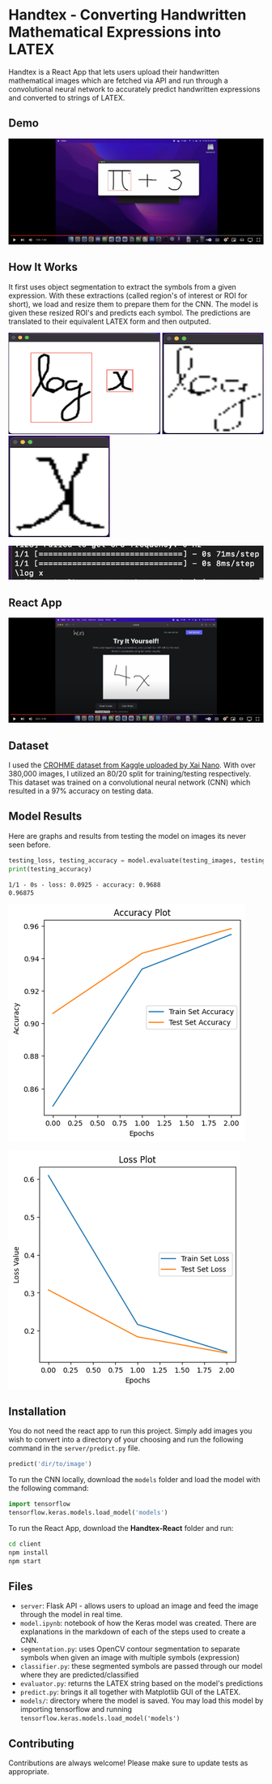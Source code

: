 # Handtex - Converting Handwritten Mathematical Expressions into LATEX

Handtex is a React App that lets users upload their handwritten mathematical images which are fetched via API and run through a convolutional neural network to accurately predict handwritten expressions and converted to strings of LATEX.

## Demo

<div align="center">
  <a href="https://youtu.be/9XZL0-v2ImU"><img src="readme_images/demo.png"></a>
</div>

## How It Works

It first uses object segmentation to extract the symbols from a given expression. With these extractions (called region's of interest or ROI for short), we load and resize them to prepare them for the CNN. The model is given these resized ROI's and predicts each symbol. The predictions are translated to their equivalent LATEX form and then outputed.

<p float='left'>
  <img src="readme_images/object_segmentation.png" width="300" height="200" />

  <img src="readme_images/object_resizing1.png" width="200" height="200" />

  <img src="readme_images/object_resizing2.png" width="200" height="200" />
</p>

![](readme_images/prediction.png)

## React App

<div align="center">
  <a href="https://youtu.be/_6DYXgIuj0o"><img src="readme_images/react.png"></a>
</div>

## Dataset
I used the [CROHME dataset from Kaggle uploaded by Xai Nano](https://www.kaggle.com/datasets/xainano/handwrittenmathsymbols). With over 380,000 images, I utilized an 80/20 split for training/testing respectively. This dataset was trained on a convolutional neural network (CNN) which resulted in a 97% accuracy on testing data.

## Model Results

Here are graphs and results from testing the model on images its never seen before.

```python
testing_loss, testing_accuracy = model.evaluate(testing_images, testing_labels, verbose=2)
print(testing_accuracy)
```
```
1/1 - 0s - loss: 0.0925 - accuracy: 0.9688
0.96875
```
![](readme_images/accuracy_plot.png)

![](readme_images/loss_function_plot.png)


## Installation

You do not need the react app to run this project. Simply add images you wish to convert into a directory of your choosing and run the following command in the `server/predict.py` file.

```python
predict('dir/to/image') 
``` 

To run the CNN locally, download the `models` folder and load the model with the following command:

```python
import tensorflow
tensorflow.keras.models.load_model('models')
``` 

To run the React App, download the **Handtex-React** folder and run:

```bash
cd client
npm install
npm start
``` 

## Files

* `server`: Flask API - allows users to upload an image and feed the image through the model in real time.
* `model.ipynb`: notebook of how the Keras model was created. There are explanations in the markdown of each of the steps used to create a CNN.
* `segmentation.py`: uses OpenCV contour segmentation to separate symbols when given an image with multiple symbols (expression)
* `classifier.py`: these segmented symbols are passed through our model where they are predicted/classified
* `evaluator.py`: returns the LATEX string based on the model's predictions
* `predict.py`: brings it all together with Matplotlib GUI of the LATEX.
* `models/`: directory where the model is saved. You may load this model by importing tensorflow and running `tensorflow.keras.models.load_model('models')`

## Contributing

Contributions are always welcome! 
Please make sure to update tests as appropriate.
